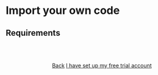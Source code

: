 
# Import your own code

## Requirements

<html>
<head>
<link rel="stylesheet" href="/styles/styles.css">
</head>
<body>

<br/><br/>

<center>

<a href="/gettingstarted/own-code/step-1.html" class="buttongen small">Back</a>
<a href="/gettingstarted/own-code/step-3.html" class="buttongen small">I have set up my free trial account</a>

</center>

<br/><br/>

</body>
</html>
